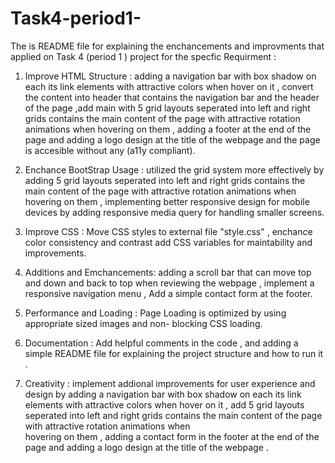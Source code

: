 # Task4-period1-

The  is  README file  for   explaining  the  enchancements  and   improvments that  applied  on   Task 4 
(period 1 )  project  for the specfic Requirment  :

1. Improve  HTML   Structure  :  adding   a   navigation  bar with box  shadow on each  its 
   link  elements with attractive colors when hover on it   ,   convert  the content into header 
   that  contains the navigation bar and  the header  of the page ,add main with 5 grid layouts 
   seperated into left  and right grids  contains the  main content  of the page with
   attractive rotation animations when  hovering on them , adding a footer  at   the  end  of 
   the  page and  adding a  logo design at the title of the webpage and the page is accesible without any 
   (a11y compliant). 


2. Enchance BootStrap Usage : utilized the grid system more effectively by adding 5 grid layouts 
   seperated into left  and right grids  contains the  main content  of the page with
   attractive rotation animations when  hovering on them  ,  implementing better responsive design
   for mobile devices  by  adding  responsive media  query  for  handling  smaller  screens.


3. Improve CSS : Move CSS styles to external file "style.css" , enchance color consistency and contrast
                 add  CSS   variables  for  maintability and improvements.


4. Additions and Emchancements: adding  a  scroll bar  that can move top and  down and back to top
   when reviewing  the webpage , implement a responsive navigation menu ,  Add  a  simple contact
   form at the footer.

5. Performance and Loading : Page Loading is optimized by  using appropriate sized images and non- 
                             blocking CSS loading.

6. Documentation : Add helpful comments in the code  ,  and adding a simple README file for 
                   explaining the project structure and how to run it .


7. Creativity :    implement addional improvements for user experience and design by adding 
  a   navigation  bar with box  shadow on each  its link  elements with attractive colors 
  when hover on it , add  5 grid layouts seperated into left  and right grids
  contains the  main content  of the page with attractive rotation animations when  
  hovering on them , adding a contact form in the  footer  at   the  end  of the  page 
  and  adding a  logo design at the title of the webpage .
                 
 
